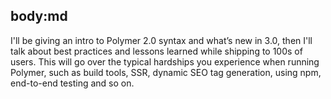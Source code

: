 body:md
-----
I'll be giving an intro to Polymer 2.0 syntax and what’s new in 3.0, then I'll talk about best practices and lessons learned while shipping to 100s of users. This will go over the typical hardships you experience when running Polymer, such as build tools, SSR, dynamic SEO tag generation, using npm, end-to-end testing and so on.